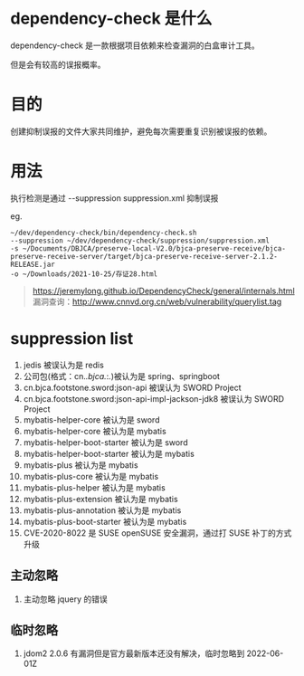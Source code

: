 # dependency-check 是什么
dependency-check 是一款根据项目依赖来检查漏洞的白盒审计工具。

但是会有较高的误报概率。

# 目的
创建抑制误报的文件大家共同维护，避免每次需要重复识别被误报的依赖。

# 用法
执行检测是通过 --suppression suppression.xml 抑制误报


eg.
```shell
~/dev/dependency-check/bin/dependency-check.sh
--suppression ~/dev/dependency-check/suppression/suppression.xml
-s ~/Documents/DBJCA/preserve-local-V2.0/bjca-preserve-receive/bjca-preserve-receive-server/target/bjca-preserve-receive-server-2.1.2-RELEASE.jar
-o ~/Downloads/2021-10-25/存证28.html
```


> https://jeremylong.github.io/DependencyCheck/general/internals.html
> 漏洞查询：http://www.cnnvd.org.cn/web/vulnerability/querylist.tag

# suppression list
1. jedis 被误认为是 redis 
1. 公司包(格式：cn.*.bjca.*:*.*)被认为是 spring、springboot
1. cn.bjca.footstone.sword:json-api 被误认为 SWORD Project 
1. cn.bjca.footstone.sword:json-api-impl-jackson-jdk8 被误认为 SWORD Project 
1. mybatis-helper-core 被认为是 sword
1. mybatis-helper-core 被认为是 mybatis
1. mybatis-helper-boot-starter 被认为是 sword
1. mybatis-helper-boot-starter 被认为是 mybatis
1. mybatis-plus 被认为是 mybatis
1. mybatis-plus-core 被认为是 mybatis
1. mybatis-plus-helper 被认为是 mybatis
1. mybatis-plus-extension 被认为是 mybatis
1. mybatis-plus-annotation 被认为是 mybatis
1. mybatis-plus-boot-starter 被认为是 mybatis
1. CVE-2020-8022 是 SUSE openSUSE 安全漏洞，通过打 SUSE 补丁的方式升级 
## 主动忽略
1. 主动忽略 jquery 的错误
## 临时忽略
1. jdom2 2.0.6 有漏洞但是官方最新版本还没有解决，临时忽略到 2022-06-01Z